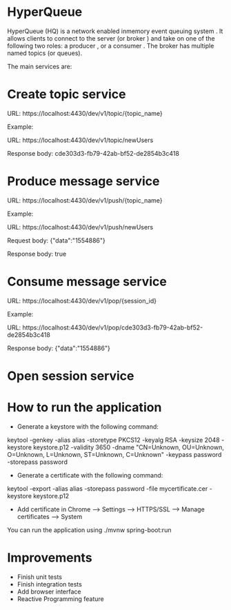 
# HyperQueue

HyperQueue (HQ) is a  network enabled  in­memory event queuing system . It allows clients to connect to the server (or  broker ) and take on one of the following two roles: a  producer , or a  consumer . The broker has multiple named  topics  (or  queues).

The main services are:

# Create topic service

URL: https://localhost:4430/dev/v1/topic/{topic_name}

Example:

URL: https://localhost:4430/dev/v1/topic/newUsers

Response body: cde303d3-fb79-42ab-bf52-de2854b3c418

# Produce message service

URL: https://localhost:4430/dev/v1/push/{topic_name}

Example:

URL: https://localhost:4430/dev/v1/push/newUsers

Request body: {"data":"1554886"}

Response body: true

# Consume message service

URL: https://localhost:4430/dev/v1/pop/{session_id}

Example:

URL: https://localhost:4430/dev/v1/pop/cde303d3-fb79-42ab-bf52-de2854b3c418

Response body: {"data":"1554886"}

# Open session service

# How to run the application

- Generate a keystore with the following command:

keytool -genkey -alias alias -storetype PKCS12 -keyalg RSA -keysize 2048 -keystore keystore.p12 -validity 3650 -dname "CN=Unknown, OU=Unknown, O=Unknown, L=Unknown, ST=Unknown, C=Unknown" -keypass password -storepass password

- Generate a certificate with the following command:

keytool -export -alias alias -storepass password -file mycertificate.cer -keystore keystore.p12

- Add certificate in Chrome --> Settings --> HTTPS/SSL --> Manage certificates --> System

You can run the application using ./mvnw spring-boot:run

# Improvements

- Finish unit tests
- Finish integration tests
- Add browser interface
- Reactive Programming feature


